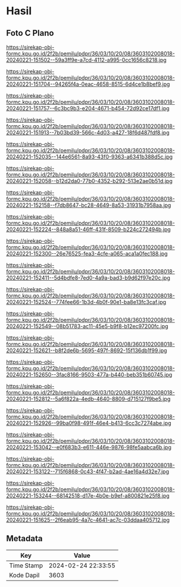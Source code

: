 # Hasil

## Foto C Plano

https://sirekap-obj-formc.kpu.go.id/2f2b/pemilu/pdpr/36/03/10/20/08/3603102008018-20240221-151502--59a3ff9e-a7cd-4112-a995-0cc1656c8218.jpg

https://sirekap-obj-formc.kpu.go.id/2f2b/pemilu/pdpr/36/03/10/20/08/3603102008018-20240221-151704--94265f4a-0eac-4658-8515-6d4ce1b8bef9.jpg

https://sirekap-obj-formc.kpu.go.id/2f2b/pemilu/pdpr/36/03/10/20/08/3603102008018-20240221-151757--6c3bc9b3-e204-4671-b454-72d92ce17df1.jpg

https://sirekap-obj-formc.kpu.go.id/2f2b/pemilu/pdpr/36/03/10/20/08/3603102008018-20240221-151913--7b03bd39-566c-4d03-a427-18f6d487fdf8.jpg

https://sirekap-obj-formc.kpu.go.id/2f2b/pemilu/pdpr/36/03/10/20/08/3603102008018-20240221-152035--144e6561-8a93-43f0-9363-a6341b388d5c.jpg

https://sirekap-obj-formc.kpu.go.id/2f2b/pemilu/pdpr/36/03/10/20/08/3603102008018-20240221-152058--b12d2da0-77b0-4352-b292-513e2ae0b51d.jpg

https://sirekap-obj-formc.kpu.go.id/2f2b/pemilu/pdpr/36/03/10/20/08/3603102008018-20240221-152158--f7db8647-bc28-4649-8a53-31931b7958aa.jpg

https://sirekap-obj-formc.kpu.go.id/2f2b/pemilu/pdpr/36/03/10/20/08/3603102008018-20240221-152224--848a8a51-46ff-431f-8509-b224c272494b.jpg

https://sirekap-obj-formc.kpu.go.id/2f2b/pemilu/pdpr/36/03/10/20/08/3603102008018-20240221-152300--26e76525-fea3-4cfe-a065-aca1a0fec188.jpg

https://sirekap-obj-formc.kpu.go.id/2f2b/pemilu/pdpr/36/03/10/20/08/3603102008018-20240221-152411--5d4bdfe8-7ed0-4a9a-bad3-b9d62f97e20c.jpg

https://sirekap-obj-formc.kpu.go.id/2f2b/pemilu/pdpr/36/03/10/20/08/3603102008018-20240221-152524--774fee66-1b3d-4b0f-90e1-ba8e13fc3caf.jpg

https://sirekap-obj-formc.kpu.go.id/2f2b/pemilu/pdpr/36/03/10/20/08/3603102008018-20240221-152549--08b51783-ac11-45e5-b9f8-b12ec97200fc.jpg

https://sirekap-obj-formc.kpu.go.id/2f2b/pemilu/pdpr/36/03/10/20/08/3603102008018-20240221-152621--b8f2de6b-5695-497f-8692-15f136db1f99.jpg

https://sirekap-obj-formc.kpu.go.id/2f2b/pemilu/pdpr/36/03/10/20/08/3603102008018-20240221-152650--3fac8166-9503-477a-b440-beb351b60745.jpg

https://sirekap-obj-formc.kpu.go.id/2f2b/pemilu/pdpr/36/03/10/20/08/3603102008018-20240221-152812--5a6f822a-4edb-4640-8809-d715127f9be5.jpg

https://sirekap-obj-formc.kpu.go.id/2f2b/pemilu/pdpr/36/03/10/20/08/3603102008018-20240221-152926--99ba0f98-491f-46e4-b413-6cc3c7274abe.jpg

https://sirekap-obj-formc.kpu.go.id/2f2b/pemilu/pdpr/36/03/10/20/08/3603102008018-20240221-153042--e0f683b3-e611-446e-9876-98fe5aabca6b.jpg

https://sirekap-obj-formc.kpu.go.id/2f2b/pemilu/pdpr/36/03/10/20/08/3603102008018-20240221-153122--715f6868-0c43-4f47-b2ad-4ae16a4d32e7.jpg

https://sirekap-obj-formc.kpu.go.id/2f2b/pemilu/pdpr/36/03/10/20/08/3603102008018-20240221-153244--68142518-d17e-4b0e-b9ef-a800821e25f8.jpg

https://sirekap-obj-formc.kpu.go.id/2f2b/pemilu/pdpr/36/03/10/20/08/3603102008018-20240221-151625--2f6eab95-4a7c-4641-ac7c-03ddaa405712.jpg


## Metadata

| Key        | Value               |
| ---------- | ------------------- |
| Time Stamp | 2024-02-24 22:33:55 |
| Kode Dapil | 3603                |



